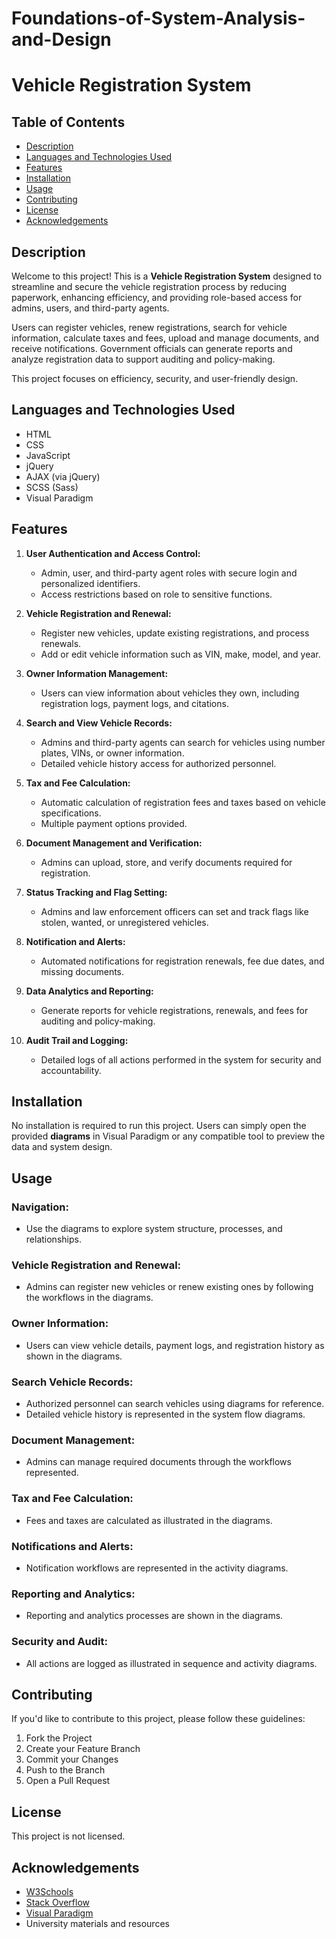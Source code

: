 # Foundations-of-System-Analysis-and-Design  
# Vehicle Registration System  

## Table of Contents
- [Description](#description)  
- [Languages and Technologies Used](#languages-and-technologies-used)  
- [Features](#features)  
- [Installation](#installation)  
- [Usage](#usage)  
- [Contributing](#contributing)  
- [License](#license)  
- [Acknowledgements](#acknowledgements)  

## Description
Welcome to this project! This is a **Vehicle Registration System** designed to streamline and secure the vehicle registration process by reducing paperwork, enhancing efficiency, and providing role-based access for admins, users, and third-party agents.  

Users can register vehicles, renew registrations, search for vehicle information, calculate taxes and fees, upload and manage documents, and receive notifications. Government officials can generate reports and analyze registration data to support auditing and policy-making.  

This project focuses on efficiency, security, and user-friendly design.  

## Languages and Technologies Used
- HTML  
- CSS  
- JavaScript  
- jQuery  
- AJAX (via jQuery)  
- SCSS (Sass)  
- Visual Paradigm  

## Features
1. **User Authentication and Access Control:**  
   - Admin, user, and third-party agent roles with secure login and personalized identifiers.  
   - Access restrictions based on role to sensitive functions.  

2. **Vehicle Registration and Renewal:**  
   - Register new vehicles, update existing registrations, and process renewals.  
   - Add or edit vehicle information such as VIN, make, model, and year.  

3. **Owner Information Management:**  
   - Users can view information about vehicles they own, including registration logs, payment logs, and citations.  

4. **Search and View Vehicle Records:**  
   - Admins and third-party agents can search for vehicles using number plates, VINs, or owner information.  
   - Detailed vehicle history access for authorized personnel.  

5. **Tax and Fee Calculation:**  
   - Automatic calculation of registration fees and taxes based on vehicle specifications.  
   - Multiple payment options provided.  

6. **Document Management and Verification:**  
   - Admins can upload, store, and verify documents required for registration.  

7. **Status Tracking and Flag Setting:**  
   - Admins and law enforcement officers can set and track flags like stolen, wanted, or unregistered vehicles.  

8. **Notification and Alerts:**  
   - Automated notifications for registration renewals, fee due dates, and missing documents.  

9. **Data Analytics and Reporting:**  
   - Generate reports for vehicle registrations, renewals, and fees for auditing and policy-making.  

10. **Audit Trail and Logging:**  
    - Detailed logs of all actions performed in the system for security and accountability.  

## Installation
No installation is required to run this project. Users can simply open the provided **diagrams** in Visual Paradigm or any compatible tool to preview the data and system design.  

## Usage
### Navigation:
- Use the diagrams to explore system structure, processes, and relationships.  

### Vehicle Registration and Renewal:
- Admins can register new vehicles or renew existing ones by following the workflows in the diagrams.  

### Owner Information:
- Users can view vehicle details, payment logs, and registration history as shown in the diagrams.  

### Search Vehicle Records:
- Authorized personnel can search vehicles using diagrams for reference.  
- Detailed vehicle history is represented in the system flow diagrams.  

### Document Management:
- Admins can manage required documents through the workflows represented.  

### Tax and Fee Calculation:
- Fees and taxes are calculated as illustrated in the diagrams.  

### Notifications and Alerts:
- Notification workflows are represented in the activity diagrams.  

### Reporting and Analytics:
- Reporting and analytics processes are shown in the diagrams.  

### Security and Audit:
- All actions are logged as illustrated in sequence and activity diagrams.  

## Contributing
If you'd like to contribute to this project, please follow these guidelines:  
1. Fork the Project  
2. Create your Feature Branch  
3. Commit your Changes  
4. Push to the Branch  
5. Open a Pull Request  

## License
This project is not licensed.  

## Acknowledgements
- [W3Schools](https://www.w3schools.com/)  
- [Stack Overflow](https://stackoverflow.com/)  
- [Visual Paradigm](https://www.visual-paradigm.com/)
- University materials and resources  
